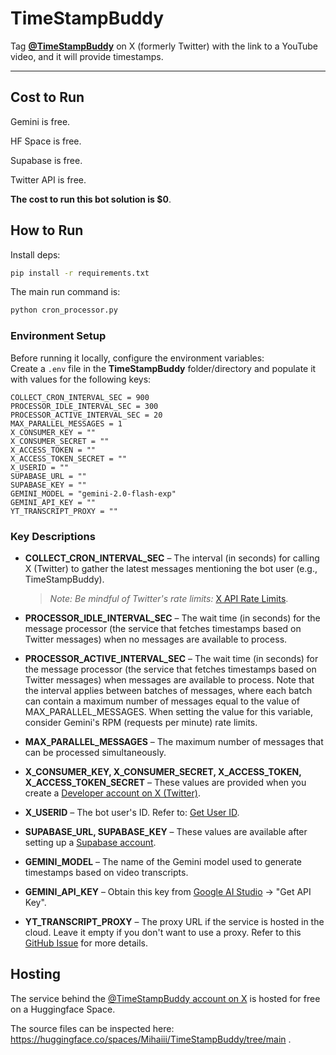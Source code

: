 # **TimeStampBuddy**

Tag [**@TimeStampBuddy**](https://x.com/timestampbuddy) on X (formerly Twitter) with the link to a YouTube video, and it will provide timestamps.

---
## **Cost to Run**

Gemini is free.

HF Space is free.

Supabase is free.

Twitter API is free.

**The cost to run this bot solution is $0**.

## **How to Run**

Install deps:
```bash
pip install -r requirements.txt
```

The main run command is:

```bash
python cron_processor.py
```

### **Environment Setup**

Before running it locally, configure the environment variables:  
Create a `.env` file in the **TimeStampBuddy** folder/directory and populate it with values for the following keys:  

```
COLLECT_CRON_INTERVAL_SEC = 900
PROCESSOR_IDLE_INTERVAL_SEC = 300
PROCESSOR_ACTIVE_INTERVAL_SEC = 20
MAX_PARALLEL_MESSAGES = 1
X_CONSUMER_KEY = ""
X_CONSUMER_SECRET = ""
X_ACCESS_TOKEN = ""
X_ACCESS_TOKEN_SECRET = ""
X_USERID = ""
SUPABASE_URL = ""
SUPABASE_KEY = ""
GEMINI_MODEL = "gemini-2.0-flash-exp"
GEMINI_API_KEY = ""
YT_TRANSCRIPT_PROXY = ""
```

### **Key Descriptions**

- **COLLECT_CRON_INTERVAL_SEC** – The interval (in seconds) for calling X (Twitter) to gather the latest messages mentioning the bot user (e.g., TimeStampBuddy).  
  > *Note: Be mindful of Twitter's rate limits:* [X API Rate Limits](https://developer.x.com/en/docs/x-api/rate-limits).  

- **PROCESSOR_IDLE_INTERVAL_SEC** – The wait time (in seconds) for the message processor (the service that fetches timestamps based on Twitter messages) when no messages are available to process.  

- **PROCESSOR_ACTIVE_INTERVAL_SEC** – The wait time (in seconds) for the message processor (the service that fetches timestamps based on Twitter messages) when messages are available to process. Note that the interval applies between batches of messages, where each batch can contain a maximum number of messages equal to the value of MAX_PARALLEL_MESSAGES. When setting the value for this variable, consider Gemini's RPM (requests per minute) rate limits.

- **MAX_PARALLEL_MESSAGES** – The maximum number of messages that can be processed simultaneously.  

- **X_CONSUMER_KEY, X_CONSUMER_SECRET, X_ACCESS_TOKEN, X_ACCESS_TOKEN_SECRET** – These values are provided when you create a [Developer account on X (Twitter)](https://developer.x.com/en).  

- **X_USERID** – The bot user's ID. Refer to: [Get User ID](https://developer.x.com/en/docs/x-api/users/lookup/api-reference/get-users-id).  

- **SUPABASE_URL, SUPABASE_KEY** – These values are available after setting up a [Supabase account](https://supabase.com/).  

- **GEMINI_MODEL** – The name of the Gemini model used to generate timestamps based on video transcripts.  

- **GEMINI_API_KEY** – Obtain this key from [Google AI Studio](https://aistudio.google.com/library) → "Get API Key".  

- **YT_TRANSCRIPT_PROXY** – The proxy URL if the service is hosted in the cloud. Leave it empty if you don't want to use a proxy. Refer to this [GitHub Issue](https://github.com/jdepoix/youtube-transcript-api/issues/303) for more details.

## **Hosting**

The service behind the [@TimeStampBuddy account on X](https://x.com/timestampbuddy) is hosted for free on a Huggingface Space. 

The source files can be inspected here: https://huggingface.co/spaces/Mihaiii/TimeStampBuddy/tree/main .
